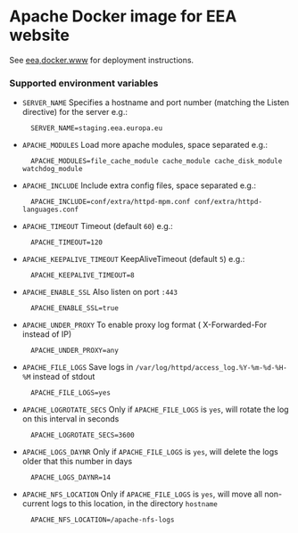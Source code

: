 # Apache Docker image for EEA website

See [eea,docker.www](https://github.com/eea/eea.docker.www) for deployment instructions.

### Supported environment variables

* `SERVER_NAME` Specifies a hostname and port number (matching the Listen directive) for the server e.g.:

        SERVER_NAME=staging.eea.europa.eu

* `APACHE_MODULES` Load more apache modules, space separated e.g.:

        APACHE_MODULES=file_cache_module cache_module cache_disk_module watchdog_module

* `APACHE_INCLUDE` Include extra config files, space separated e.g.:

        APACHE_INCLUDE=conf/extra/httpd-mpm.conf conf/extra/httpd-languages.conf

* `APACHE_TIMEOUT` Timeout (default `60`) e.g.:

        APACHE_TIMEOUT=120

* `APACHE_KEEPALIVE_TIMEOUT` KeepAliveTimeout (default `5`) e.g.:

        APACHE_KEEPALIVE_TIMEOUT=8

* `APACHE_ENABLE_SSL` Also listen on port `:443`

        APACHE_ENABLE_SSL=true

* `APACHE_UNDER_PROXY` To enable proxy log format ( X-Forwarded-For instead of IP)

        APACHE_UNDER_PROXY=any

* `APACHE_FILE_LOGS` Save logs in  `/var/log/httpd/access_log.%Y-%m-%d-%H-%M` instead of stdout  

        APACHE_FILE_LOGS=yes

* `APACHE_LOGROTATE_SECS` Only if `APACHE_FILE_LOGS` is `yes`, will rotate the log on this interval in seconds

        APACHE_LOGROTATE_SECS=3600
        
* `APACHE_LOGS_DAYNR` Only if `APACHE_FILE_LOGS` is `yes`, will delete the logs older that this number in days

        APACHE_LOGS_DAYNR=14

* `APACHE_NFS_LOCATION` Only if `APACHE_FILE_LOGS` is `yes`, will move all non-current logs to this location, in the directory `hostname`

        APACHE_NFS_LOCATION=/apache-nfs-logs
